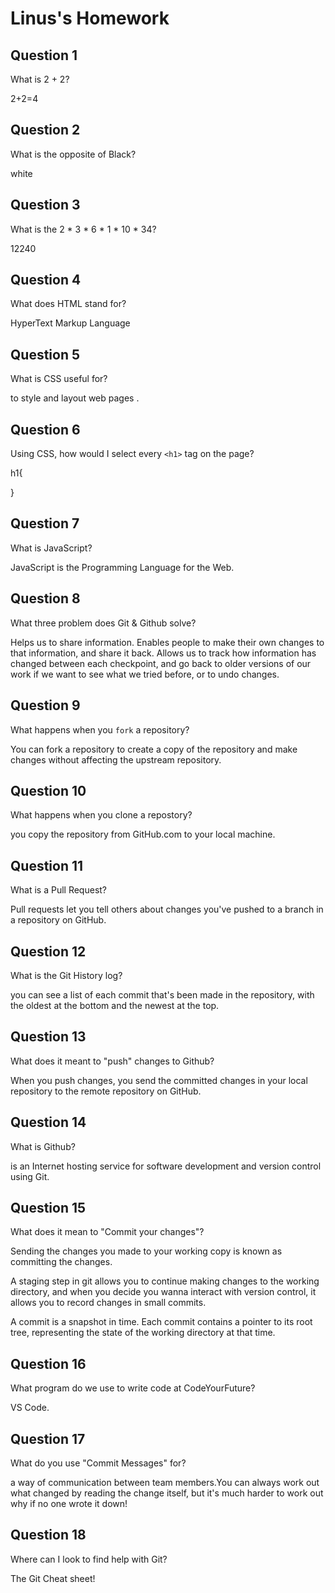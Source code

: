 # Linus's Homework

## Question 1

What is 2 + 2?

2+2=4

## Question 2

What is the opposite of Black?

white

## Question 3

What is the  2 * 3 * 6 * 1 * 10 * 34?

12240

## Question 4 

What does HTML stand for?

HyperText Markup Language

## Question 5

What is CSS useful for?

to style and layout web pages .

## Question 6

Using CSS, how would I select every `<h1>` tag on the page?


h1{

}


## Question 7

What is JavaScript?


JavaScript is the Programming Language for the Web.

## Question 8

What three problem does Git & Github solve?

Helps us to share information.
Enables people to make their own changes to that information, and share it back.
Allows us to track how information has changed between each checkpoint, and go back to older versions of our work if we want to see what we tried before, or to undo changes.


## Question 9

What happens when you `fork` a repository?

You can fork a repository to create a copy of the repository and make changes without affecting the upstream repository.

## Question 10 

What happens when you clone a repostory?

you copy the repository from GitHub.com to your local machine.

## Question 11

What is a Pull Request?

Pull requests let you tell others about changes you've pushed to a branch in a repository on GitHub.

## Question 12

What is the Git History log?

you can see a list of each commit that's been made in the repository, with the oldest at the bottom and the newest at the top.

## Question 13

What does it meant to "push" changes to Github?

When you push changes, you send the committed changes in your local repository to the remote repository on GitHub.

## Question 14

What is Github?

is an Internet hosting service for software development and version control using Git.

## Question 15

What does it mean to "Commit your changes"?

Sending the changes you made to your working copy is known as committing the changes.

A staging step in git allows you to continue making changes to the working directory, and when you decide you wanna interact with version control, it allows you to record changes in small commits.


A commit is a snapshot in time. Each commit contains a pointer to its root tree, representing the state of the working directory at that time. 

## Question 16

What program do we use to write code at CodeYourFuture?

VS Code.

## Question 17

What do you use "Commit Messages" for?

a way of communication between team members.You can always work out what changed by reading the change itself, but it's much harder to work out why if no one wrote it down!

## Question 18

Where can I look to find help with Git?

The Git Cheat sheet!
